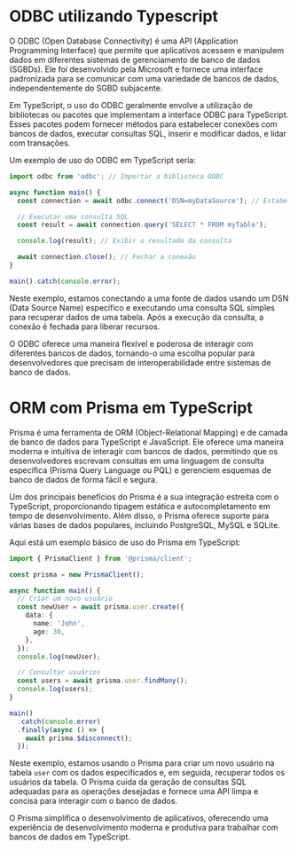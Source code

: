 # ODBC utilizando Typescript

O ODBC (Open Database Connectivity) é uma API (Application Programming Interface) que permite que aplicativos acessem e manipulem dados em diferentes sistemas de gerenciamento de banco de dados (SGBDs). Ele foi desenvolvido pela Microsoft e fornece uma interface padronizada para se comunicar com uma variedade de bancos de dados, independentemente do SGBD subjacente.

Em TypeScript, o uso do ODBC geralmente envolve a utilização de bibliotecas ou pacotes que implementam a interface ODBC para TypeScript. Esses pacotes podem fornecer métodos para estabelecer conexões com bancos de dados, executar consultas SQL, inserir e modificar dados, e lidar com transações.

Um exemplo de uso do ODBC em TypeScript seria:

```typescript
import odbc from 'odbc'; // Importar a biblioteca ODBC

async function main() {
  const connection = await odbc.connect('DSN=myDataSource'); // Estabelecer conexão com a fonte de dados

  // Executar uma consulta SQL
  const result = await connection.query('SELECT * FROM myTable');

  console.log(result); // Exibir o resultado da consulta

  await connection.close(); // Fechar a conexão
}

main().catch(console.error);
```

Neste exemplo, estamos conectando a uma fonte de dados usando um DSN (Data Source Name) específico e executando uma consulta SQL simples para recuperar dados de uma tabela. Após a execução da consulta, a conexão é fechada para liberar recursos.

O ODBC oferece uma maneira flexível e poderosa de interagir com diferentes bancos de dados, tornando-o uma escolha popular para desenvolvedores que precisam de interoperabilidade entre sistemas de banco de dados.


# ORM com Prisma em TypeScript

Prisma é uma ferramenta de ORM (Object-Relational Mapping) e de camada de banco de dados para TypeScript e JavaScript. Ele oferece uma maneira moderna e intuitiva de interagir com bancos de dados, permitindo que os desenvolvedores escrevam consultas em uma linguagem de consulta específica (Prisma Query Language ou PQL) e gerenciem esquemas de banco de dados de forma fácil e segura.

Um dos principais benefícios do Prisma é a sua integração estreita com o TypeScript, proporcionando tipagem estática e autocompletamento em tempo de desenvolvimento. Além disso, o Prisma oferece suporte para várias bases de dados populares, incluindo PostgreSQL, MySQL e SQLite.

Aqui está um exemplo básico de uso do Prisma em TypeScript:

```typescript
import { PrismaClient } from '@prisma/client';

const prisma = new PrismaClient();

async function main() {
  // Criar um novo usuário
  const newUser = await prisma.user.create({
    data: {
      name: 'John',
      age: 30,
    },
  });
  console.log(newUser);

  // Consultar usuários
  const users = await prisma.user.findMany();
  console.log(users);
}

main()
  .catch(console.error)
  .finally(async () => {
    await prisma.$disconnect();
  });
```

Neste exemplo, estamos usando o Prisma para criar um novo usuário na tabela `user` com os dados especificados e, em seguida, recuperar todos os usuários da tabela. O Prisma cuida da geração de consultas SQL adequadas para as operações desejadas e fornece uma API limpa e concisa para interagir com o banco de dados.

O Prisma simplifica o desenvolvimento de aplicativos, oferecendo uma experiência de desenvolvimento moderna e produtiva para trabalhar com bancos de dados em TypeScript.
